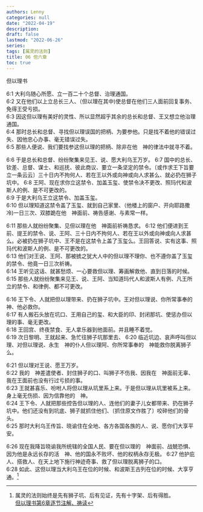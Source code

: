 ```yaml
---
authors: Lenny
categories: null
date: "2022-04-19"
description: 
draft: false
lastmod: "2022-06-26"
series:
tags: [属灵的法则]
title: 06 但六章
toc: true
---
```

但以理书
<!--more-->

6:1 大利乌随心所愿、立一百二十个总督、治理通国。  
6:2 又在他们以上立总长三人、（但以理在其中)使总督在他们三人面前回复事务、免得王受亏损。  
6:3 因这但以理有美好的灵性、所以显然超乎其余的总长和总督、王又想立他治理通国。  
6:4 那时总长和总督、寻找但以理误国的把柄、为要参他。只是找不着他的错误过失、因他忠心办事、毫无错误过失。  
6:5 那些人便说、我们要找参这但以理的把柄、除非在他　神的律法中就寻不着。  

6:6 于是总长和总督、纷纷聚集来见王、说、愿大利乌王万岁。
6:7 国中的总长、钦差、总督、谋士、和巡抚、彼此商议、要立一条坚定的禁令。〔或作求王下旨要立一条云云〕三十日内不拘何人、若在王以外或向神或向人求甚么、就必扔在狮子坑中。
6:8 王阿、现在求你立这禁令、加盖玉玺、使禁令决不更改、照玛代和波斯人的例、是不可更改的。  
6:9 于是大利乌王立这禁令、加盖玉玺。  
6:10 但以理知道这禁令盖了玉玺、就到自己家里、（他楼上的窗户、开向耶路撒冷)一日三次、双膝跪在他　神面前、祷告感谢、与素常一样。  

6:11 那些人就纷纷聚集、见但以理在他　神面前祈祷恳求。
6:12 他们便进到王前、提王的禁令、说、王阿、三十日内不拘何人、若在王以外或向神或向人求甚么。必被扔在狮子坑中、王不是在这禁令上盖了玉玺么。王回答说、实有这事、照玛代和波斯人的例、是不可更改的。  
6:13 他们对王说、王阿、那被掳之犹大人中的但以理不理你、也不遵你盖了玉玺的禁令、他竟一日三次祈祷。  
6:14 王听见这话、就甚愁烦、一心要救但以理、筹画解救他、直到日落的时候。  
6:15 那些人就纷纷聚集来见王、说、王阿、当知道玛代人和波斯人有例、凡王所立的禁令、和律例、都不可更改。  

6:16 王下令、人就把但以理带来、扔在狮子坑中。王对但以理说、你所常事奉的　神、他必救你。  
6:17 有人搬石头放在坑口、王用自己的玺、和大臣的印、封闭那坑、使惩办但以理的事、毫无更改。  
6:18 王回宫、终夜禁食、无人拿乐器到他面前。并且睡不着觉。  
6:19 次日黎明、王就起来、急忙往狮子坑那里去、
6:20 临近坑边、哀声呼叫但以理、对但以理说、永生　神的仆人但以理阿、你所常事奉的　神能救你脱离狮子么。  

6:21 但以理对王说、愿王万岁。  
6:22 我的　神差遣使者、封住狮子的口、叫狮子不伤我、因我在　神面前无辜、我在王面前也没有行过亏损的事。  
6:23 王就甚喜乐、吩咐人将但以理从坑里系上来。于是但以理从坑里被系上来。身上毫无伤损、因为信靠他的　神。  
6:24 王下令、人就把那些控告但以理的人、连他们的妻子儿女都带来、扔在狮子坑中。他们还没有到坑底、狮子就抓住他们、〔抓住原文作胜了〕咬碎他们的骨头。  
6:25 那时大利乌王传旨、晓谕住在全地、各方各国各族的人、说、愿你们大享平安。

6:26 现在我降旨晓谕我所统辖的全国人民、要在但以理的　神面前、战兢恐惧、因为他是永远长存的活　神、他的国永不败坏、他的权柄永存无极。
6:27 他护庇人、搭救人、在天上地下施行神迹奇事、救了但以理脱离狮子的口。  
6:28 如此、这但以理当大利乌王在位的时候、和波斯王古列在位的时候、大享亨通。[^1]

[^1]: 属灵的法则始终是先有狮子坑、后有见证，先有十字架、后有得胜。  
<a href ="https://cmcbiblereading.com/2016/09/14/%e4%bd%86%e4%bb%a5%e7%90%86%e4%b9%a6%e7%ac%ac6%e7%ab%a0%e9%80%90%e8%8a%82%e6%b3%a8%e8%a7%a3%e3%80%81%e7%a5%b7%e8%af%bb/">但以理书第6章逐节注解、祷读</a>  
